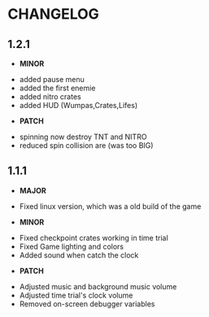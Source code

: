 # CHANGELOG



## 1.2.1

- **MINOR**

* added pause menu
* added the first enemie
* added nitro crates
* added HUD (Wumpas,Crates,Lifes)

- **PATCH**

* spinning now destroy TNT and NITRO
* reduced spin collision are (was too BIG)


## 1.1.1

- **MAJOR**

* Fixed linux version, which was a old build of the game


- **MINOR**

* Fixed checkpoint crates working in time trial
* Fixed Game lighting and colors
* Added sound when catch the clock



- **PATCH**

* Adjusted music and background music volume
* Adjusted time trial's clock volume
* Removed on-screen debugger variables

